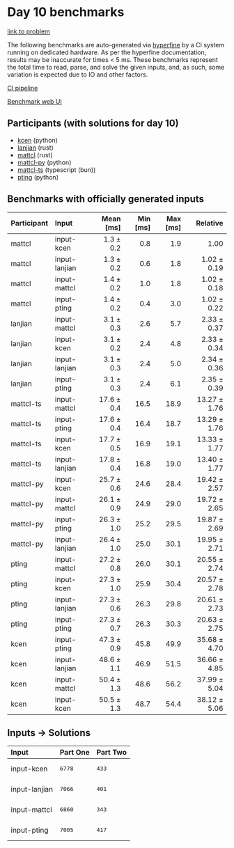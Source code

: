 # Day 10 benchmarks

[link to problem](https://adventofcode.com/2023/day/10)

The following benchmarks are auto-generated via
[hyperfine](https://github.com/sharkdp/hyperfine) by a CI system running on
dedicated hardware. As per the hyperfine documentation, results may be
inaccurate for times < 5 ms. These benchmarks represent the total time to read,
parse, and solve the given inputs, and, as such, some variation is expected due
to IO and other factors.

[CI pipeline](http://ci.papercode.net:8080/teams/main/pipelines/aoc2023)

[Benchmark web UI](https://aoc.ancalagon.black)


## Participants (with solutions for day 10)

- [kcen](https://github.com/kcen/aoc2023) (python)
- [lanjian](https://github.com/lanjian/aoc-2023) (rust)
- [mattcl](https://github.com/mattcl/aoc2023) (rust)
- [mattcl-py](https://github.com/mattcl/aoc2023-py) (python)
- [mattcl-ts](https://github.com/mattcl/aoc2023-js) (typescript (bun))
- [pting](https://github.com/pting/aoc2023) (python)


## Benchmarks with officially generated inputs

| Participant | Input | Mean [ms] | Min [ms] | Max [ms] | Relative |
|:---|:---|---:|---:|---:|---:|
| mattcl | input-kcen | 1.3 ± 0.2 | 0.8 | 1.9 | 1.00 |
| mattcl | input-lanjian | 1.3 ± 0.2 | 0.6 | 1.8 | 1.02 ± 0.19 |
| mattcl | input-mattcl | 1.4 ± 0.2 | 1.0 | 1.8 | 1.02 ± 0.18 |
| mattcl | input-pting | 1.4 ± 0.2 | 0.4 | 3.0 | 1.02 ± 0.22 |
| lanjian | input-mattcl | 3.1 ± 0.3 | 2.6 | 5.7 | 2.33 ± 0.37 |
| lanjian | input-kcen | 3.1 ± 0.2 | 2.4 | 4.8 | 2.33 ± 0.34 |
| lanjian | input-lanjian | 3.1 ± 0.3 | 2.4 | 5.0 | 2.34 ± 0.36 |
| lanjian | input-pting | 3.1 ± 0.3 | 2.4 | 6.1 | 2.35 ± 0.39 |
| mattcl-ts | input-mattcl | 17.6 ± 0.4 | 16.5 | 18.9 | 13.27 ± 1.76 |
| mattcl-ts | input-pting | 17.6 ± 0.4 | 16.4 | 18.7 | 13.29 ± 1.76 |
| mattcl-ts | input-kcen | 17.7 ± 0.5 | 16.9 | 19.1 | 13.33 ± 1.77 |
| mattcl-ts | input-lanjian | 17.8 ± 0.4 | 16.8 | 19.0 | 13.40 ± 1.77 |
| mattcl-py | input-kcen | 25.7 ± 0.6 | 24.6 | 28.4 | 19.42 ± 2.57 |
| mattcl-py | input-mattcl | 26.1 ± 0.9 | 24.9 | 29.0 | 19.72 ± 2.65 |
| mattcl-py | input-pting | 26.3 ± 1.0 | 25.2 | 29.5 | 19.87 ± 2.69 |
| mattcl-py | input-lanjian | 26.4 ± 1.0 | 25.0 | 30.1 | 19.95 ± 2.71 |
| pting | input-mattcl | 27.2 ± 0.8 | 26.0 | 30.1 | 20.55 ± 2.74 |
| pting | input-kcen | 27.3 ± 1.0 | 25.9 | 30.4 | 20.57 ± 2.78 |
| pting | input-lanjian | 27.3 ± 0.6 | 26.3 | 29.8 | 20.61 ± 2.73 |
| pting | input-pting | 27.3 ± 0.7 | 26.3 | 30.3 | 20.63 ± 2.75 |
| kcen | input-pting | 47.3 ± 0.9 | 45.8 | 49.9 | 35.68 ± 4.70 |
| kcen | input-lanjian | 48.6 ± 1.1 | 46.9 | 51.5 | 36.66 ± 4.85 |
| kcen | input-mattcl | 50.4 ± 1.3 | 48.6 | 56.2 | 37.99 ± 5.04 |
| kcen | input-kcen | 50.5 ± 1.3 | 48.7 | 54.4 | 38.12 ± 5.06 |


## Inputs -> Solutions

| Input | Part One | Part Two |
|:---|:---|:---|
|input-kcen|<pre>6778</pre>|<pre>433</pre>|
|input-lanjian|<pre>7066</pre>|<pre>401</pre>|
|input-mattcl|<pre>6860</pre>|<pre>343</pre>|
|input-pting|<pre>7005</pre>|<pre>417</pre>|